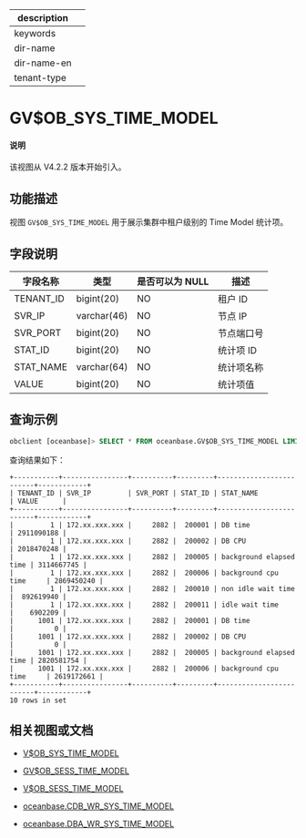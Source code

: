 |description||
|---|---|
|keywords||
|dir-name||
|dir-name-en||
|tenant-type||

# GV$OB_SYS_TIME_MODEL

<main id="notice" type='explain'>
<h4>说明</h4>
<p>该视图从 V4.2.2 版本开始引入。</p>
</main>

## 功能描述

视图 `GV$OB_SYS_TIME_MODEL` 用于展示集群中租户级别的 Time Model 统计项。

## 字段说明

| **字段名称** | **类型**  | **是否可以为 NULL** | **描述**                               |
|------------|-------------|---------------------|----------------------------------------|
| TENANT_ID  | bigint(20)  | NO   | 租户 ID     |
| SVR_IP     | varchar(46) | NO   | 节点 IP       |
| SVR_PORT   | bigint(20)  | NO   | 节点端口号        |
| STAT_ID    | bigint(20)  | NO   | 统计项 ID         |
| STAT_NAME  | varchar(64) | NO   | 统计项名称       |
| VALUE      | bigint(20)  | NO   | 统计项值        |

## 查询示例

```sql
obclient [oceanbase]> SELECT * FROM oceanbase.GV$OB_SYS_TIME_MODEL LIMIT 10;
```

查询结果如下：

```shell
+-----------+----------------+----------+---------+-------------------------+------------+
| TENANT_ID | SVR_IP         | SVR_PORT | STAT_ID | STAT_NAME               | VALUE      |
+-----------+----------------+----------+---------+-------------------------+------------+
|         1 | 172.xx.xxx.xxx |     2882 |  200001 | DB time                 | 2911090188 |
|         1 | 172.xx.xxx.xxx |     2882 |  200002 | DB CPU                  | 2018470248 |
|         1 | 172.xx.xxx.xxx |     2882 |  200005 | background elapsed time | 3114667745 |
|         1 | 172.xx.xxx.xxx |     2882 |  200006 | background cpu time     | 2869450240 |
|         1 | 172.xx.xxx.xxx |     2882 |  200010 | non idle wait time      |  892619940 |
|         1 | 172.xx.xxx.xxx |     2882 |  200011 | idle wait time          |    6902209 |
|      1001 | 172.xx.xxx.xxx |     2882 |  200001 | DB time                 |          0 |
|      1001 | 172.xx.xxx.xxx |     2882 |  200002 | DB CPU                  |          0 |
|      1001 | 172.xx.xxx.xxx |     2882 |  200005 | background elapsed time | 2820581754 |
|      1001 | 172.xx.xxx.xxx |     2882 |  200006 | background cpu time     | 2619172661 |
+-----------+----------------+----------+---------+-------------------------+------------+
10 rows in set
```

## 相关视图或文档

* [V$OB_SYS_TIME_MODEL](17100.v-ob_sys_time_model-of-sys-tenant.md)

* [GV$OB_SESS_TIME_MODEL](16800.gv-ob_sess_time_model-of-sys-tenant.md)

* [V$OB_SESS_TIME_MODEL](16900.v-ob_sess_time_model-of-sys-tenant.md)

* [oceanbase.CDB_WR_SYS_TIME_MODEL](../200.dictionary-view-of-sys-tenant/28600.cdb_wr_sys_time_model-of-sys-tenant.md)

* [oceanbase.DBA_WR_SYS_TIME_MODEL](../200.dictionary-view-of-sys-tenant/28700.dba_wr_sys_time_model-of-sys-tenant.md)
